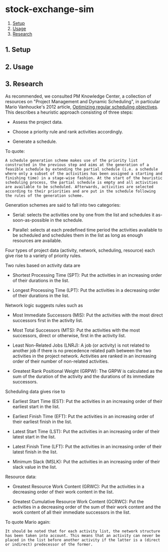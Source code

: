 # stock-exchange-sim

1. [Setup](#1-setup)
2. [Usage](#2-usage)
3. [Research](#3-research)

## 1. Setup

## 2. Usage

## 3. Research

As recommended, we consulted PM Knowledge Center, a collection of resources on "Project Management and Dynamic Scheduling", in particular Mario Vanhoucke's 2012 article, [Optimizing regular scheduling objectives](https://www.pmknowledgecenter.com/node/256). This describes a heuristic approach consisting of three steps:

- Assess the project data.

- Choose a priority rule and rank activities accordingly.

- Generate a schedule.

To quote:

```
A schedule generation scheme makes use of the priority list constructed in the previous step and aims at the generation of a feasible schedule by extending the partial schedule (i.e. a schedule where only a subset of the activities has been assigned a starting and finishing time) in a stage-wise fashion. At the start of the heuristic scheduling process, the partial schedule is empty and all activities are available to be scheduled. Afterwards, activities are selected according to their priorities and are put in the schedule following the rules of the generation scheme.

```

Generation schemes are said to fall into two categories:

- Serial: selects the activities one by one from the list and schedules it as-soon-as-possible in the schedule.

- Parallel: selects at each predefined time period the activities available to be scheduled and schedules them in the list as long as enough resources are available.

Four types of project data (activity, network, scheduling, resource) each give rise to a variety of priority rules.

Two rules based on activity data are

- Shortest Processing Time (SPT): Put the activities in an increasing order of their durations in the list.

- Longest Processing Time (LPT): Put the activities in a decreasing order of their durations in the list.

Network logic suggests rules such as

- Most Immediate Successors (MIS): Put the activities with the most direct successors first in the activity list.

- Most Total Successors (MTS): Put the activities with the most successors, direct or otherwise, first in the activity list.

- Least Non-Related Jobs (LNRJ): A job (or activity) is not related to another job if there is no precedence related path between the two activities in the project network. Activities are ranked in an increasing order of their number of non-related activities.

- Greatest Rank Positional Weight (GRPW): The GRPW is calculated as the sum of the duration of the activity and the durations of its immediate successors.

Scheduling data gives rise to

- Earliest Start Time (EST): Put the activities in an increasing order of their earliest start in the list.

- Earliest Finish Time (EFT): Put the activities in an increasing order of their earliest finish in the list.

- Latest Start Time (LST): Put the activities in an increasing order of their latest start in the list.

- Latest Finish Time (LFT): Put the activities in an increasing order of their latest finish in the list.

- Minimum Slack (MSLK): Put the activities in an increasing order of their slack value in the list.

Resource data:

- Greatest Resource Work Content (GRWC): Put the activities in a decreasing order of their work content in the list.

- Greatest Cumulative Resource Work Content (GCRWC): Put the activities in a decreasing order of the sum of their work content and the work content of all their immediate successors in the list.

To quote Mario again:

```
It should be noted that for each activity list, the network structure has been taken into account. This means that an activity can never be placed in the list before another activity if the latter is a (direct or indirect) predecessor of the former.
```
